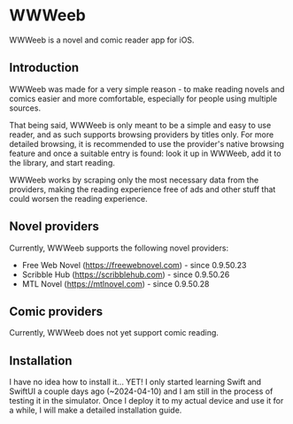 # WWWeeb

WWWeeb is a novel and comic reader app for iOS.

## Introduction

WWWeeb was made for a very simple reason - to make reading novels and comics easier and more comfortable, especially for people using multiple sources.

That being said, WWWeeb is only meant to be a simple and easy to use reader, and as such supports browsing providers by titles only. For more detailed browsing, it is recommended to use the provider's native browsing feature and once a suitable entry is found: look it up in WWWeeb, add it to the library, and start reading.

WWWeeb works by scraping only the most necessary data from the providers, making the reading experience free of ads and other stuff that could worsen the reading experience.

## Novel providers

Currently, WWWeeb supports the following novel providers:

* Free Web Novel (<https://freewebnovel.com>) - since 0.9.50.23
* Scribble Hub (<https://scribblehub.com>) - since 0.9.50.26
* MTL Novel (<https://mtlnovel.com>) - since 0.9.50.28

## Comic providers

Currently, WWWeeb does not yet support comic reading.

## Installation

I have no idea how to install it... YET! I only started learning Swift and SwiftUI a couple days ago (~2024-04-10) and I am still in the process of testing it in the simulator. Once I deploy it to my actual device and use it for a while, I will make a detailed installation guide.
